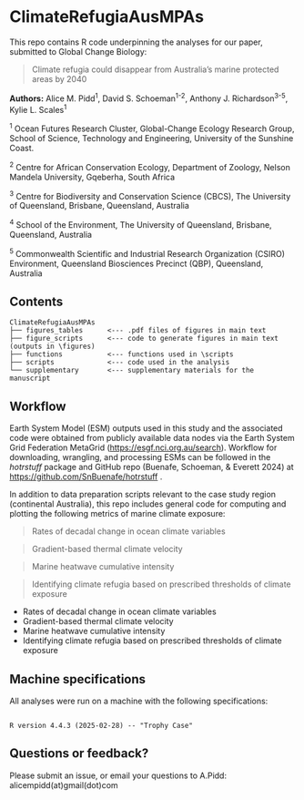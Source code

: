 # ClimateRefugiaAusMPAs

This repo contains R code underpinning the analyses for our paper, submitted to Global Change Biology:

> Climate refugia could disappear from Australia’s marine protected areas by 2040

**Authors:** Alice M. Pidd<sup>1</sup>, David S. Schoeman<sup>1-2</sup>, Anthony J. Richardson<sup>3-5</sup>, Kylie L. Scales<sup>1</sup>

<sup>1</sup> Ocean Futures Research Cluster, Global-Change Ecology Research Group, School of Science, Technology and Engineering, University of the Sunshine Coast.

<sup>2</sup> Centre for African Conservation Ecology, Department of Zoology, Nelson Mandela University, Gqeberha, South Africa

<sup>3</sup> Centre for Biodiversity and Conservation Science (CBCS), The University of Queensland, Brisbane, Queensland, Australia

<sup>4</sup> School of the Environment, The University of Queensland, Brisbane, Queensland, Australia

<sup>5</sup> Commonwealth Scientific and Industrial Research Organization (CSIRO) Environment, Queensland Biosciences Precinct (QBP), Queensland, Australia

## Contents

```
ClimateRefugiaAusMPAs
├── figures_tables      <--- .pdf files of figures in main text   
├── figure_scripts      <--- code to generate figures in main text (outputs in \figures)  
├── functions           <--- functions used in \scripts   
├── scripts             <--- code used in the analysis 
└── supplementary       <--- supplementary materials for the manuscript 
```

## Workflow

Earth System Model (ESM) outputs used in this study and the associated code were obtained from publicly available data nodes via the Earth System Grid Federation MetaGrid (<https://esgf.nci.org.au/search>). Workflow for downloading, wrangling, and processing ESMs can be followed in the <i>hotrstuff</i> package and GitHub repo (Buenafe, Schoeman, & Everett 2024) at <https://github.com/SnBuenafe/hotrstuff> .

In addition to data preparation scripts relevant to the case study region (continental Australia), this repo includes general code for computing and plotting the following metrics of marine climate exposure:

> Rates of decadal change in ocean climate variables

> Gradient-based thermal climate velocity

> Marine heatwave cumulative intensity

> Identifying climate refugia based on prescribed thresholds of climate exposure


- Rates of decadal change in ocean climate variables
- Gradient-based thermal climate velocity
- Marine heatwave cumulative intensity
- Identifying climate refugia based on prescribed thresholds of climate exposure

## Machine specifications

All analyses were run on a machine with the following specifications:

```         

R version 4.4.3 (2025-02-28) -- "Trophy Case"
```

## Questions or feedback?

Please submit an issue, or email your questions to A.Pidd: alicempidd(at)gmail(dot)com


